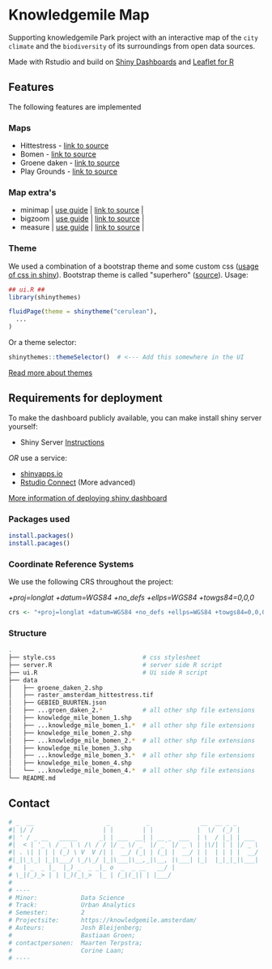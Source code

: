 # Knowledgemile Map
Supporting knowledgemile Park project with an interactive map of the `city climate` and the `biodiversity` of its surroundings from open data sources.

Made with Rstudio and build on [Shiny Dashboards](https://rstudio.github.io/shinydashboard/) and [Leaflet for R](https://rstudio.github.io/leaflet/)

## Features
The following features are implemented
### Maps
- Hittestress - [link to source](https://github.com/rstudio/shiny-server/blob/master/README.md#Installing)
- Bomen - [link to source](https://github.com/rstudio/shiny-server/blob/master/README.md#Installing)
- Groene daken - [link to source](https://github.com/rstudio/shiny-server/blob/master/README.md#Installing)
- Play Grounds - [link to source](https://github.com/rstudio/shiny-server/blob/master/README.md#Installing)

### Map extra's
- minimap | [use guide](https://rstudio.github.io/leaflet/morefeatures.html) | [link to source](https://github.com/Norkart/Leaflet-MiniMap) |
- bigzoom | [use guide](https://rstudio.github.io/leaflet/morefeatures.html) | [link to source](https://github.com/CliffCloud/Leaflet.EasyButton) |
- measure  | [use guide](https://rstudio.github.io/leaflet/morefeatures.html) | [link to source](https://github.com/ljagis/leaflet-measure) |

### Theme
We used a combination of a bootstrap theme and some custom css ([usage of css in shiny](https://shiny.rstudio.com/articles/css.html)). Bootstrap theme is called "superhero" ([source](https://bootswatch.com/superhero/)).
Usage:
```r
## ui.R ##
library(shinythemes)

fluidPage(theme = shinytheme("cerulean"),
  ...
)
```
Or a theme selector:
```r
shinythemes::themeSelector()  # <--- Add this somewhere in the UI
```
[Read more about themes](https://rstudio.github.io/shinythemes/)

## Requirements for deployment
To make the dashboard publicly available, you can make install shiny server yourself:

- Shiny Server [Instructions](https://github.com/rstudio/shiny-server/blob/master/README.md#Installing)

*OR* use a service:
- [shinyapps.io](https://shinyapps.io)
- [Rstudio Connect](https://www.rstudio.com/products/connect/) (More advanced)

[More information of deploying shiny dashboard](https://shiny.rstudio.com/tutorial/written-tutorial/lesson7/)

### Packages used

```r
install.packages()
install.pacages()
```

### Coordinate Reference Systems
We use the following CRS throughout the project:

*+proj=longlat +datum=WGS84 +no_defs +ellps=WGS84 +towgs84=0,0,0*
```r
crs <- "+proj=longlat +datum=WGS84 +no_defs +ellps=WGS84 +towgs84=0,0,0"
```

### Structure
```bash
.
├── style.css                        # css stylesheet
├── server.R                         # server side R script
├── ui.R                             # Ui side R script    
├── data
│   ├── groene_daken_2.shp
│   ├── raster_amsterdam_hittestress.tif
│   ├── GEBIED_BUURTEN.json
│   ├── ...groen_daken_2.*           # all other shp file extensions
│   ├── knowledge_mile_bomen_1.shp
│   ├── ...knowledge_mile_bomen_1.*  # all other shp file extensions 
│   ├── knowledge_mile_bomen_2.shp
│   ├── ...knowledge_mile_bomen_2.*  # all other shp file extensions 
│   ├── knowledge_mile_bomen_3.shp
│   ├── ...knowledge_mile_bomen_3.*  # all other shp file extensions 
│   ├── knowledge_mile_bomen_4.shp
│   └── ...knowledge_mile_bomen_4.*  # all other shp file extensions
└── README.md
```


## Contact
```r
# _  __                    _          _              __  __ _ _      
#| |/ /                   | |        | |            |  \/  (_) |     
#| ' / _ __   _____      _| | ___  __| | __ _  ___  | \  / |_| | ___ 
#|  < | '_ \ / _ \ \ /\ / / |/ _ \/ _` |/ _` |/ _ \ | |\/| | | |/ _ \
#| . \| | | | (_) \ V  V /| |  __/ (_| | (_| |  __/ | |  | | | |  __/
#|_|\_\_| |_|\___/ \_/\_/ |_|\___|\__,_|\__, |\___| |_|  |_|_|_|\___|
#   | _  _ |_  |_) _  _ _|_ o  _  _ __   __/ |
# \_|(_)_> | | |_)(_|_>  |_ | (_|(_|| | |___/                                                 
#                                         
# ----
# Minor:            Data Science
# Track:            Urban Analytics
# Semester:         2
# Projectsite:      https://knowledgemile.amsterdam/
# Auteurs:          Josh Bleijenberg;
#                   Bastiaan Groen;
# contactpersonen:  Maarten Terpstra;
#                   Corine Laan;
# ----
```


